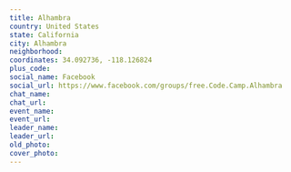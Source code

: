 ```yaml
---
title: Alhambra
country: United States
state: California
city: Alhambra
neighborhood: 
coordinates: 34.092736, -118.126824
plus_code:
social_name: Facebook
social_url: https://www.facebook.com/groups/free.Code.Camp.Alhambra
chat_name:
chat_url:
event_name:
event_url:
leader_name:
leader_url:
old_photo: 
cover_photo:
---
```


